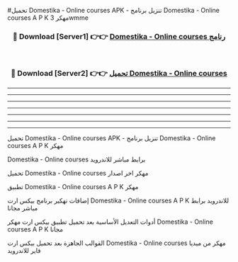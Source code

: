 #تحميل Domestika - Online courses  APK - تنزيل برنامج Domestika - Online courses  A P K مهكر 3wmme 



<div align="center">
<h3>🔴 Download [Server1] 👉👉 <a href="https://apkdownload10.web.app/?title=Domestika - Online courses ">Domestika - Online courses  رنامج</a></h3><br>

<h3>🔴 Download [Server2] 👉👉 <a href="https://apkdownload10.web.app/?title=Domestika - Online courses ">تحميل Domestika - Online courses  </a></h3>
</div>


----------------------------------------------------------

----------------------------------------------------------

----------------------------------------------------------

----------------------------------------------------------

----------------------------------------------------------

----------------------------------------------------------

----------------------------------------------------------

تحميل Domestika - Online courses  APK - تنزيل برنامج Domestika - Online courses  A P K مهكر

Domestika - Online courses  برابط مباشر للاندرويد

تحميل Domestika - Online courses  مهكر اخر اصدار

تطبيق Domestika - Online courses  A P K مهكر

إضافات تهكير برنامج بيكس ارت Domestika - Online courses  A P K للاندرويد برابط مباشر مجانا

أدوات التعديل الأساسية بعد تحميل تطبيق بيكس ارت مهكر Domestika - Online courses  A P K مجانا

القوالب الجاهزة بعد تحميل بيكس ارت Domestika - Online courses  مهكر من ميديا فاير للاندرويد


